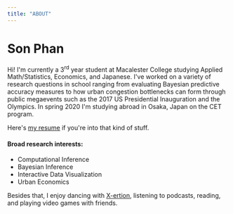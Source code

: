 ```yaml
---
title: "ABOUT"
---
```

# Son Phan
Hi! I'm currently a 3<sup>rd</sup> year student at Macalester College studying Applied Math/Statistics, Economics, and Japanese. I've worked on a variety of research questions in school ranging from evaluating Bayesian predictive accuracy measures to how urban congestion bottlenecks can form through public megaevents such as the 2017 US Presidential Inauguration and the Olympics. In spring 2020 I'm studying abroad in Osaka, Japan on the CET program.

Here's <a href="/resume.pdf" target="_blank">my resume</a> if you're into that kind of stuff.

#### Broad research interests:
* Computational Inference
* Bayesian Inference
* Interactive Data Visualization
* Urban Economics

Besides that, I enjoy dancing with <a href="https://www.youtube.com/channel/UC7g02Rf0LNpVL_Q__yuwjkg/videos" target="_blank">X-ertion</a>, listening to podcasts, reading, and playing video games with friends.
